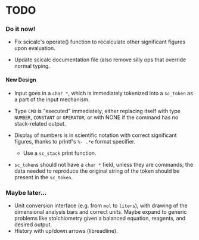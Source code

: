 # TODO

### Do it now!

- Fix scicalc's operate() function to recalculate other significant figures upon evaluation.

- Update scicalc documentation file (also remove silly ops that override normal
  typing.

#### New Design

- Input goes in a `char *`, which is immediately tokenized into a `sc_token`
  as a part of the input mechanism.

- Type `CMD` is "executed" immediately, either replacing itself with
  type `NUMBER`, `CONSTANT` or `OPERATOR`, or with NONE if the command has
  no stack-related output.

- Display of numbers is in scientific notation with correct significant
  figures, thanks to printf's `%- .*e` format specifier.
	* Use a `sc_stack` print function.

- `sc_token`s should not have a `char *` field, unless they are commands;
   the data needed to reproduce
   the original string of the token should be present in the `sc_token`.

### Maybe later...

- Unit conversion interface (e.g. from `mol` to `liters`), with drawing of the
  dimensional analysis bars and correct units. Maybe expand to generic problems
  like stoichiometry given a balanced equation, reagents, and desired output.
- History with up/down arrows (libreadline).

